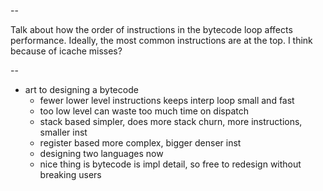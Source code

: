 --

Talk about how the order of instructions in the bytecode loop affects
performance. Ideally, the most common instructions are at the top. I think
because of icache misses?

--

- art to designing a bytecode
  - fewer lower level instructions keeps interp loop small and fast
  - too low level can waste too much time on dispatch
  - stack based simpler, does more stack churn, more instructions, smaller inst
  - register based more complex, bigger denser inst
  - designing two languages now
  - nice thing is bytecode is impl detail, so free to redesign without breaking
    users

